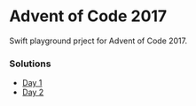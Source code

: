 # Advent of Code 2017
Swift playground prject for Advent of Code 2017.

### Solutions
- [Day 1](AdventOfCode2017.playground/Pages/Day%201.xcplaygroundpage/Contents.swift)
- [Day 2](AdventOfCode2017.playground/Pages/Day%202.xcplaygroundpage/Contents.swift)
